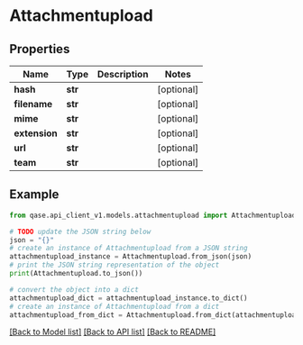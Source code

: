 # Attachmentupload


## Properties

Name | Type | Description | Notes
------------ | ------------- | ------------- | -------------
**hash** | **str** |  | [optional] 
**filename** | **str** |  | [optional] 
**mime** | **str** |  | [optional] 
**extension** | **str** |  | [optional] 
**url** | **str** |  | [optional] 
**team** | **str** |  | [optional] 

## Example

```python
from qase.api_client_v1.models.attachmentupload import Attachmentupload

# TODO update the JSON string below
json = "{}"
# create an instance of Attachmentupload from a JSON string
attachmentupload_instance = Attachmentupload.from_json(json)
# print the JSON string representation of the object
print(Attachmentupload.to_json())

# convert the object into a dict
attachmentupload_dict = attachmentupload_instance.to_dict()
# create an instance of Attachmentupload from a dict
attachmentupload_from_dict = Attachmentupload.from_dict(attachmentupload_dict)
```
[[Back to Model list]](../README.md#documentation-for-models) [[Back to API list]](../README.md#documentation-for-api-endpoints) [[Back to README]](../README.md)


